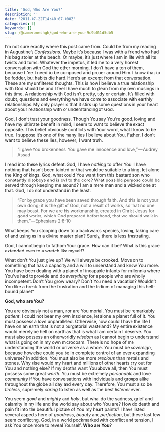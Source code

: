 ```yaml
---
title: 'God, Who Are You?'
description: ''
date: '2011-07-22T14:40:07.000Z'
categories: []
keywords: []
slug: /@cameroneshgh/god-who-are-you-9c9b051d5db5
---
```


I’m not sure exactly where this post came from. Could be from my reading in Augustine’s _Confessions_. Maybe it’s because I was with a friend who had his bag stolen at the beach. Or maybe, it’s just where I am in life with all its twists and turns. Whatever the impetus, it led me to a very honest conversation with God the other morning. I don’t have a ton of them, because I feel I need to be composed and proper around Him. I know that to be fodder, but habits die hard. Here’s an excerpt from that conversation. These are my unfiltered thoughts. This is how I believe a true relationship with God should be and I feel I have much to glean from my own musings in this time. A relationship with God isn’t pretty, tidy or certain. It’s filled with doubt, questions and everything we have come to associate with earthly relationships. My only prayer is that it stirs up some questions in your heart about your relationship with or understanding of God.

God, I don’t trust your goodness. Though You say You’re good, loving and have my ultimate benefit in mind, I seem to want to believe the exact opposite. This belief obviously conflicts with Your word, what I know to be true. I suppose it’s one of the many lies I believe about You, Father. I don’t want to believe these lies, however; I want truth.

> “I gave You brokenness, You gave me innocence and love,” — Audrey Assad

I read into these lyrics defeat. God, I have _nothing_ to offer You. I have nothing that hasn’t been tainted or that would be suitable to a king, let alone the King of kings. God, what could You want from this bastard son who constantly disobeys and is evil to the core? What possible purpose could be served through keeping me around? I am a mere man and a wicked one at that. God, I do not understand in the least.

> “For by grace you have been saved through faith. And this is not your own doing; it is the gift of God, not a result of works, so that no one may boast. For we are his workmanship, created in Christ Jesus for good works, which God prepared beforehand, that we should walk in them.” — Ephesians 2:8–10

What keeps You stooping down to a backwards species, loving, taking care of and using us in a divine master plan? Surely, there is less frustrating.

God, I cannot begin to fathom Your grace. How can it be? What is this grace extended even to a wretch like myself?

What don’t You just give up? We will always be crooked. Move on to something that has a capacity and a will to understand and know You more. You have been dealing with a planet of incapable infants for millennia where You’ve had to provide and do _everything_ for a people who are wholly incompetent. Don’t You grow weary? Don’t You need a vacation? Wouldn’t You like a break from the frustration and the tedium of managing this hell-bound planet?

**God, who are You?**

You are obviously not a man, nor are You mortal. You must be remarkably _patient_. I could not bear my own insolence, let alone a planet full of it. You must possess a _love_ unparalleled. Otherwise, how could I have the life I have on an earth that is not a purgatorial wasteland? My entire existence would merely be hell on earth as that is what I am certain I deserve. You must also possess an otherworldly _wisdom_ as I cannot begin to understand what is going on in my own microcosm. There is no hope of me understanding the world or universe as a whole. You must be _sovereign_, because how else could you be in complete control of an ever-expanding universe? In addition, You must also be more _precious_ than metals and stones. Why else would my heart and millions of other hearts cry out for You and nothing else? If my depths want You above all, then You must possess some great _worth_. You must be extremely _personable_ and love _community_ if You have conversations with individuals and groups alike throughout the globe all day and every day. Therefore, You must also be _tireless_, supremely _caring_ to listen as well as the best _listener_ ever.

You seem _good_ and _mighty_ and _holy_, but what do the sadness, grief and calamity in my life and the world say about who You are? How do death and pain fit into the beautiful picture of You my heart paints? I have listed several aspects here of _goodness_, _beauty_ and _perfection_, but these last few seem conflicting. God, in a world pockmarked with conflict and tension, I ask You once more to reveal Yourself. **Who are You**?